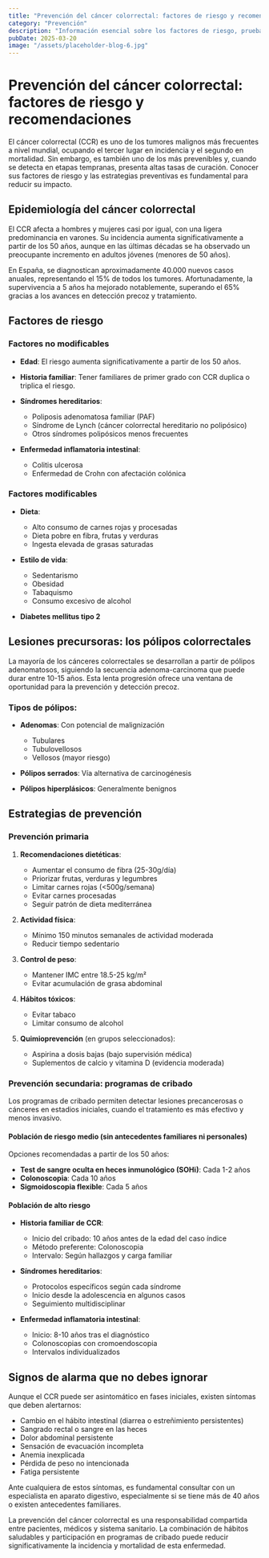```yaml
---
title: "Prevención del cáncer colorrectal: factores de riesgo y recomendaciones"
category: "Prevención"
description: "Información esencial sobre los factores de riesgo, pruebas de detección temprana y hábitos que pueden ayudar a prevenir esta enfermedad."
pubDate: 2025-03-20
image: "/assets/placeholder-blog-6.jpg"
---
```


# Prevención del cáncer colorrectal: factores de riesgo y recomendaciones

El cáncer colorrectal (CCR) es uno de los tumores malignos más frecuentes a nivel mundial, ocupando el tercer lugar en incidencia y el segundo en mortalidad. Sin embargo, es también uno de los más prevenibles y, cuando se detecta en etapas tempranas, presenta altas tasas de curación. Conocer sus factores de riesgo y las estrategias preventivas es fundamental para reducir su impacto.

## Epidemiología del cáncer colorrectal

El CCR afecta a hombres y mujeres casi por igual, con una ligera predominancia en varones. Su incidencia aumenta significativamente a partir de los 50 años, aunque en las últimas décadas se ha observado un preocupante incremento en adultos jóvenes (menores de 50 años).

En España, se diagnostican aproximadamente 40.000 nuevos casos anuales, representando el 15% de todos los tumores. Afortunadamente, la supervivencia a 5 años ha mejorado notablemente, superando el 65% gracias a los avances en detección precoz y tratamiento.

## Factores de riesgo

### Factores no modificables

- **Edad**: El riesgo aumenta significativamente a partir de los 50 años.
  
- **Historia familiar**: Tener familiares de primer grado con CCR duplica o triplica el riesgo.
  
- **Síndromes hereditarios**:
  - Poliposis adenomatosa familiar (PAF)
  - Síndrome de Lynch (cáncer colorrectal hereditario no polipósico)
  - Otros síndromes polipósicos menos frecuentes
  
- **Enfermedad inflamatoria intestinal**:
  - Colitis ulcerosa
  - Enfermedad de Crohn con afectación colónica

### Factores modificables

- **Dieta**:
  - Alto consumo de carnes rojas y procesadas
  - Dieta pobre en fibra, frutas y verduras
  - Ingesta elevada de grasas saturadas
  
- **Estilo de vida**:
  - Sedentarismo
  - Obesidad
  - Tabaquismo
  - Consumo excesivo de alcohol
  
- **Diabetes mellitus tipo 2**

## Lesiones precursoras: los pólipos colorrectales

La mayoría de los cánceres colorrectales se desarrollan a partir de pólipos adenomatosos, siguiendo la secuencia adenoma-carcinoma que puede durar entre 10-15 años. Esta lenta progresión ofrece una ventana de oportunidad para la prevención y detección precoz.

### Tipos de pólipos:

- **Adenomas**: Con potencial de malignización
  - Tubulares
  - Tubulovellosos
  - Vellosos (mayor riesgo)
  
- **Pólipos serrados**: Vía alternativa de carcinogénesis
  
- **Pólipos hiperplásicos**: Generalmente benignos

## Estrategias de prevención

### Prevención primaria

1. **Recomendaciones dietéticas**:
   - Aumentar el consumo de fibra (25-30g/día)
   - Priorizar frutas, verduras y legumbres
   - Limitar carnes rojas (<500g/semana)
   - Evitar carnes procesadas
   - Seguir patrón de dieta mediterránea

2. **Actividad física**:
   - Mínimo 150 minutos semanales de actividad moderada
   - Reducir tiempo sedentario

3. **Control de peso**:
   - Mantener IMC entre 18.5-25 kg/m²
   - Evitar acumulación de grasa abdominal

4. **Hábitos tóxicos**:
   - Evitar tabaco
   - Limitar consumo de alcohol

5. **Quimioprevención** (en grupos seleccionados):
   - Aspirina a dosis bajas (bajo supervisión médica)
   - Suplementos de calcio y vitamina D (evidencia moderada)

### Prevención secundaria: programas de cribado

Los programas de cribado permiten detectar lesiones precancerosas o cánceres en estadios iniciales, cuando el tratamiento es más efectivo y menos invasivo.

#### Población de riesgo medio (sin antecedentes familiares ni personales)

Opciones recomendadas a partir de los 50 años:

- **Test de sangre oculta en heces inmunológico (SOHi)**: Cada 1-2 años
- **Colonoscopia**: Cada 10 años
- **Sigmoidoscopia flexible**: Cada 5 años

#### Población de alto riesgo

- **Historia familiar de CCR**:
  - Inicio del cribado: 10 años antes de la edad del caso índice
  - Método preferente: Colonoscopia
  - Intervalo: Según hallazgos y carga familiar

- **Síndromes hereditarios**:
  - Protocolos específicos según cada síndrome
  - Inicio desde la adolescencia en algunos casos
  - Seguimiento multidisciplinar

- **Enfermedad inflamatoria intestinal**:
  - Inicio: 8-10 años tras el diagnóstico
  - Colonoscopias con cromoendoscopia
  - Intervalos individualizados

## Signos de alarma que no debes ignorar

Aunque el CCR puede ser asintomático en fases iniciales, existen síntomas que deben alertarnos:

- Cambio en el hábito intestinal (diarrea o estreñimiento persistentes)
- Sangrado rectal o sangre en las heces
- Dolor abdominal persistente
- Sensación de evacuación incompleta
- Anemia inexplicada
- Pérdida de peso no intencionada
- Fatiga persistente

Ante cualquiera de estos síntomas, es fundamental consultar con un especialista en aparato digestivo, especialmente si se tiene más de 40 años o existen antecedentes familiares.

La prevención del cáncer colorrectal es una responsabilidad compartida entre pacientes, médicos y sistema sanitario. La combinación de hábitos saludables y participación en programas de cribado puede reducir significativamente la incidencia y mortalidad de esta enfermedad.
